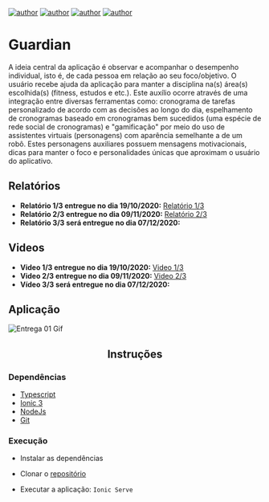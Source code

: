 [![author](https://img.shields.io/badge/author-LucasAraújo-black.svg)](https://www.linkedin.com/in/lucasaraujo0255/)
[![author](https://img.shields.io/badge/author-ErickBorges-blue.svg)](https://www.linkedin.com/in/erick-borges/)
[![author](https://img.shields.io/badge/author-FelipeBenatto-purple.svg)](https://www.linkedin.com/in/felipe-benatto-76069558/)
[![author](https://img.shields.io/badge/author-WellingtonCosta-orange.svg)](https://www.linkedin.com/in/wellington-costa-44732749/)

# Guardian
A ideia central da aplicação é observar e acompanhar o desempenho individual, isto é, de cada pessoa em relação ao seu foco/objetivo. O usuário recebe ajuda da aplicação para manter a disciplina na(s) área(s) escolhida(s) (fitness, estudos e etc.).
Este auxílio ocorre através de uma integração entre diversas ferramentas como: cronograma de tarefas personalizado de acordo com as decisões ao longo do dia, espelhamento de cronogramas baseado em cronogramas bem sucedidos (uma espécie de rede social de cronogramas) e "gamificação" por meio do uso de assistentes virtuais (personagens) com aparência semelhante a de um robô. Estes personagens auxiliares possuem mensagens motivacionais, dicas para manter o foco e personalidades únicas que aproximam o usuário do aplicativo.

## Relatórios

* **Relatório 1/3 entregue no dia 19/10/2020:** [Relatório 1/3](https://github.com/ErickB51/Guardian/blob/main/Relat%C3%B3rios/Relatorio%20inicial.pdf)
* **Relatório 2/3 entregue no dia 09/11/2020:** [Relatório 2/3](https://github.com/ErickB51/Guardian/blob/main/Relat%C3%B3rios/Relatorio2.pdf)
* **Relatório 3/3 será entregue no dia 07/12/2020:**

## Videos

* **Video 1/3 entregue no dia 19/10/2020:** [Video 1/3](https://youtu.be/DzQnVvNmvt0)
* **Video 2/3 entregue no dia 09/11/2020:** [Video 2/3](https://youtu.be/X6HnWhxBPKE)
* **Vídeo 3/3 será entregue no dia 07/12/2020:**

## Aplicação

![Entrega 01 Gif](https://github.com/ErickB51/Guardian/blob/main/guardian.gif)

<h2 align='center'>Instruções</h2>

### Dependências
- [Typescript](https://www.typescriptlang.org/)
- [Ionic 3](https://ionicframework.com/)
- [NodeJs](https://nodejs.org)
- [Git](https://git-scm.com/downloads)

### Execução

- Instalar as dependências

- Clonar o [repositório](https://github.com/ErickB51/Guardian.git)

- Executar a aplicação: ``` Ionic Serve ```
